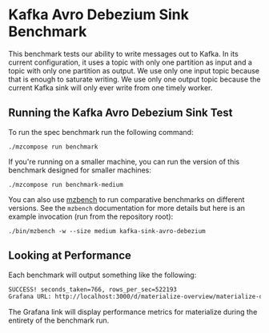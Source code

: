 # Kafka Avro Debezium Sink Benchmark

This benchmark tests our ability to write messages out to Kafka. In its
current configuration, it uses a topic with only one partition as input and a
topic with only one partition as output. We use only one input topic because
that is enough to saturate writing. We use only one output topic because the
current Kafka sink will only ever write from one timely worker.

## Running the Kafka Avro Debezium Sink Test

To run the spec benchmark run the following command:

    ./mzcompose run benchmark

If you're running on a smaller machine, you can run the version of this
benchmark designed for smaller machines:

    ./mzcompose run benchmark-medium

You can also use [mzbench](../../../doc/developer/mzbench.md) to run comparative benchmarks on
different versions. See the `mzbench` documentation for more details but here is an example
invocation (run from the repository root):

    ./bin/mzbench -w --size medium kafka-sink-avro-debezium

## Looking at Performance

Each benchmark will output something like the following:

```sh
SUCCESS! seconds_taken=766, rows_per_sec=522193
Grafana URL: http://localhost:3000/d/materialize-overview/materialize-overview?from=1612572459000&to=1612573285000&tz=UTC
```

The Grafana link will display performance metrics for materialize during the
entirety of the benchmark run.
